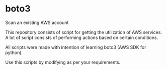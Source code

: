 # boto3
Scan an existing AWS account

This repository consists of script for getting the utilization of AWS services.
A lot of script consists of performing actions based on certain conditions.

All scripts were made with intention of learning boto3 (AWS SDK for python).

Use this scripts by modifying as per your requirements.
